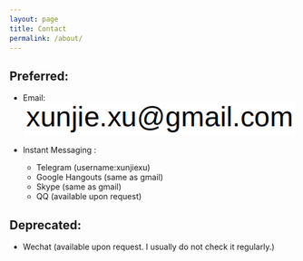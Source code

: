 ```yaml
---
layout: page
title: Contact
permalink: /about/
---
```



## Preferred:

 - Email: ![Image description](/image/email.png)

 - Instant Messaging :
	- Telegram (username:xunjiexu)
	- Google Hangouts (same as gmail)
	- Skype (same as gmail)
	- QQ (available upon request)

## Deprecated:

 - Wechat (available upon request. I usually do not check it regularly.)


